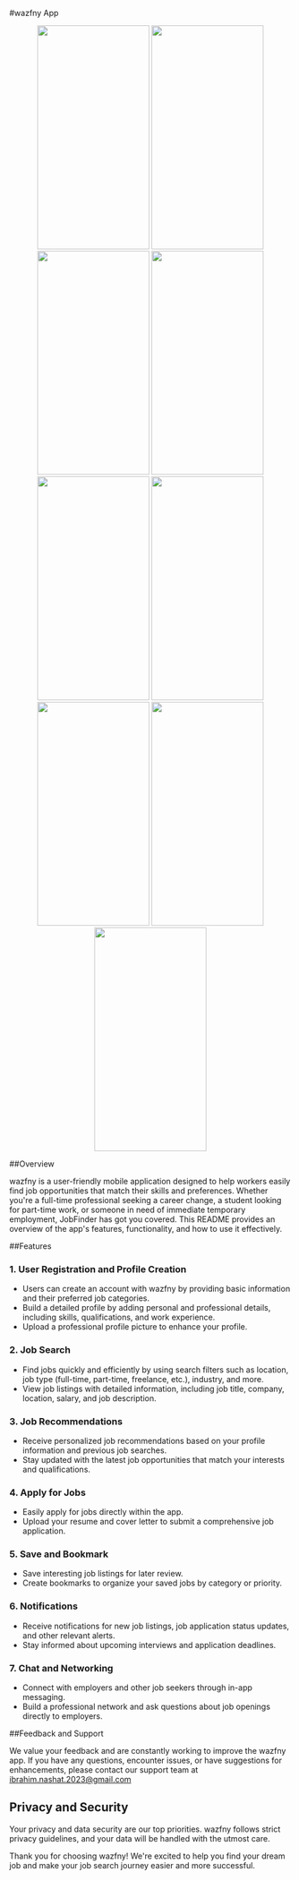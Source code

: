 
#wazfny App


<div align="center">
  <img src="https://github.com/ibrahimnashaat/wazfny/assets/70017481/ecba33f2-2559-408a-b525-fd16e302157e" width="200" height="400" />
  <img src="https://github.com/ibrahimnashaat/wazfny/assets/70017481/93542708-793d-4828-b40d-fbf700a7311d" width="200" height="400" />


  <img src="https://github.com/ibrahimnashaat/wazfny/assets/70017481/bc79fa80-8869-4e80-9264-cea6a7a0e5e5" width="200" height="400" />
   <img src="https://github.com/ibrahimnashaat/wazfny/assets/70017481/15afc1cc-01d7-4003-9c25-6a7b32d2671d" width="200" height="400" />
    <img src="https://github.com/ibrahimnashaat/wazfny/assets/70017481/ea8f47b7-b385-4661-b3a0-8e600fd4e0f8" width="200" height="400" />
  <img src="https://github.com/ibrahimnashaat/wazfny/assets/70017481/ba8d9035-47bc-464e-96f9-16212f6dbca1" width="200" height="400" />
  <img src="https://github.com/ibrahimnashaat/wazfny/assets/70017481/49994ab8-296e-4a3c-be15-20ae0973bb69" width="200" height="400" />
  <img src="https://github.com/ibrahimnashaat/wazfny/assets/70017481/9efe931d-22ca-4366-9444-10e57df1ab4d" width="200" height="400" />

  <img src="https://github.com/ibrahimnashaat/wazfny/assets/70017481/2ea0d769-0fd7-4ebd-bbf2-f0654bfea9b4" width="200" height="400" />

</div>





##Overview

wazfny is a user-friendly mobile application designed to help workers easily find job opportunities that match their skills and preferences. Whether you're a full-time professional seeking a career change, a student looking for part-time work, or someone in need of immediate temporary employment, JobFinder has got you covered. This README provides an overview of the app's features, functionality, and how to use it effectively.

##Features

### 1. User Registration and Profile Creation

- Users can create an account with wazfny by providing basic information and their preferred job categories.
- Build a detailed profile by adding personal and professional details, including skills, qualifications, and work experience.
- Upload a professional profile picture to enhance your profile.

### 2. Job Search

- Find jobs quickly and efficiently by using search filters such as location, job type (full-time, part-time, freelance, etc.), industry, and more.
- View job listings with detailed information, including job title, company, location, salary, and job description.

### 3. Job Recommendations

- Receive personalized job recommendations based on your profile information and previous job searches.
- Stay updated with the latest job opportunities that match your interests and qualifications.

### 4. Apply for Jobs

- Easily apply for jobs directly within the app.
- Upload your resume and cover letter to submit a comprehensive job application.

### 5. Save and Bookmark

- Save interesting job listings for later review.
- Create bookmarks to organize your saved jobs by category or priority.

### 6. Notifications

- Receive notifications for new job listings, job application status updates, and other relevant alerts.
- Stay informed about upcoming interviews and application deadlines.

### 7. Chat and Networking

- Connect with employers and other job seekers through in-app messaging.
- Build a professional network and ask questions about job openings directly to employers.

##Feedback and Support

We value your feedback and are constantly working to improve the wazfny app. If you have any questions, encounter issues, or have suggestions for enhancements, please contact our support team at ibrahim.nashat.2023@gmail.com

## Privacy and Security

Your privacy and data security are our top priorities. wazfny follows strict privacy guidelines, and your data will be handled with the utmost care.

Thank you for choosing wazfny! We're excited to help you find your dream job and make your job search journey easier and more successful.
